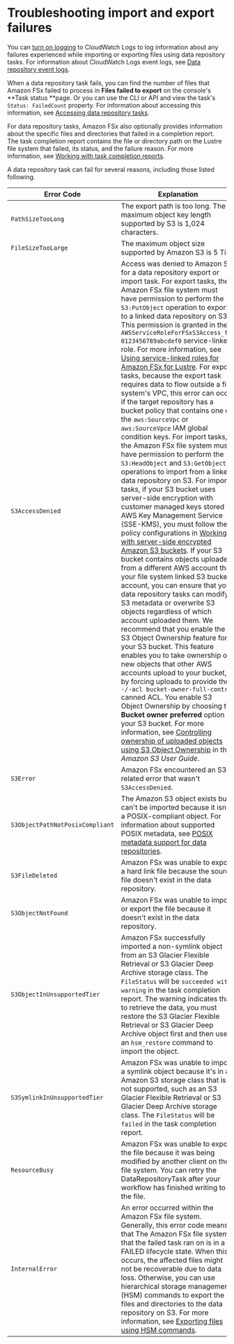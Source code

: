 # Troubleshooting import and export failures<a name="failed-tasks"></a>

You can [turn on logging](cw-event-logging.md) to CloudWatch Logs to log information about any failures experienced while importing or exporting files using data repository tasks\. For information about CloudWatch Logs event logs, see [Data repository event logs](data-repo-event-logs.md)\.

When a data repository task fails, you can find the number of files that Amazon FSx failed to process in **Files failed to export** on the console's **Task status **page\. Or you can use the CLI or API and view the task's `Status: FailedCount` property\. For information about accessing this information, see [Accessing data repository tasks](managing-data-repo-task.md#view-data-repo-tasks)\. 

For data repository tasks, Amazon FSx also optionally provides information about the specific files and directories that failed in a completion report\. The task completion report contains the file or directory path on the Lustre file system that failed, its status, and the failure reason\. For more information, see [Working with task completion reports](task-completion-report.md)\.

A data repository task can fail for several reasons, including those listed following\.


| Error Code | Explanation | 
| --- | --- | 
|  `PathSizeTooLong`  |  The export path is too long\. The maximum object key length supported by S3 is 1,024 characters\.  | 
|  `FileSizeTooLarge`  |  The maximum object size supported by Amazon S3 is 5 TiB\.  | 
|  `S3AccessDenied`  |  Access was denied to Amazon S3 for a data repository export or import task\. For export tasks, the Amazon FSx file system must have permission to perform the `S3:PutObject` operation to export to a linked data repository on S3\. This permission is granted in the `AWSServiceRoleForFSxS3Access_fs-0123456789abcdef0` service\-linked role\. For more information, see [Using service\-linked roles for Amazon FSx for Lustre](using-service-linked-roles.md)\. For export tasks, because the export task requires data to flow outside a file system's VPC, this error can occur if the target repository has a bucket policy that contains one of the `aws:SourceVpc` or `aws:SourceVpce` IAM global condition keys\. For import tasks, the Amazon FSx file system must have permission to perform the `S3:HeadObject` and `S3:GetObject` operations to import from a linked data repository on S3\. For import tasks, if your S3 bucket uses server\-side encryption with customer managed keys stored in AWS Key Management Service \(SSE\-KMS\), you must follow the policy configurations in [Working with server\-side encrypted Amazon S3 buckets](create-dra-linked-data-repo.md#s3-server-side-encryption-support)\. If your S3 bucket contains objects uploaded from a different AWS account than your file system linked S3 bucket account, you can ensure that your data repository tasks can modify S3 metadata or overwrite S3 objects regardless of which account uploaded them\. We recommend that you enable the S3 Object Ownership feature for your S3 bucket\. This feature enables you to take ownership of new objects that other AWS accounts upload to your bucket, by forcing uploads to provide the `-/-acl bucket-owner-full-control` canned ACL\. You enable S3 Object Ownership by choosing the **Bucket owner preferred** option in your S3 bucket\. For more information, see [Controlling ownership of uploaded objects using S3 Object Ownership](https://docs.aws.amazon.com/AmazonS3/latest/userguide/about-object-ownership.html) in the *Amazon S3 User Guide*\.  | 
|  `S3Error`  |  Amazon FSx encountered an S3\-related error that wasn't `S3AccessDenied`\.  | 
|  `S3ObjectPathNotPosixCompliant`  |  The Amazon S3 object exists but can't be imported because it isn't a POSIX\-compliant object\. For information about supported POSIX metadata, see [POSIX metadata support for data repositories](overview-dra-data-repo.md#posix-metadata-support)\.  | 
|  `S3FileDeleted`  | Amazon FSx was unable to export a hard link file because the source file doesn't exist in the data repository\. | 
|  `S3ObjectNotFound`  | Amazon FSx was unable to import or export the file because it doesn't exist in the data repository\. | 
|  `S3ObjectInUnsupportedTier`  | Amazon FSx successfully imported a non\-symlink object from an S3 Glacier Flexible Retrieval or S3 Glacier Deep Archive storage class\. The `FileStatus` will be `succeeded with warning` in the task completion report\. The warning indicates that to retrieve the data, you must restore the S3 Glacier Flexible Retrieval or S3 Glacier Deep Archive object first and then use an `hsm_restore` command to import the object\.  | 
|  `S3SymlinkInUnsupportedTier`  | Amazon FSx was unable to import a symlink object because it's in an Amazon S3 storage class that is not supported, such as an S3 Glacier Flexible Retrieval or S3 Glacier Deep Archive storage class\. The `FileStatus` will be `failed` in the task completion report\. | 
|  `ResourceBusy`  | Amazon FSx was unable to export the file because it was being modified by another client on the file system\. You can retry the DataRepositoryTask after your workflow has finished writing to the file\. | 
|  `InternalError`  |  An error occurred within the Amazon FSx file system\. Generally, this error code means that The Amazon FSx file system that the failed task ran on is in a FAILED lifecycle state\. When this occurs, the affected files might not be recoverable due to data loss\. Otherwise, you can use hierarchical storage management \(HSM\) commands to export the files and directories to the data repository on S3\. For more information, see [Exporting files using HSM commands](exporting-files-hsm.md)\.  | 